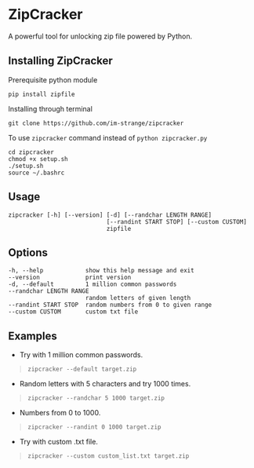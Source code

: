 # ZipCracker
A powerful tool for unlocking zip file powered by Python.

## Installing ZipCracker
Prerequisite python module
```
pip install zipfile
```

Installing through terminal
```
git clone https://github.com/im-strange/zipcracker
```

To use `zipcracker` command instead of `python zipcracker.py`
```
cd zipcracker
chmod +x setup.sh
./setup.sh
source ~/.bashrc
```

## Usage
```
zipcracker [-h] [--version] [-d] [--randchar LENGTH RANGE]
                            [--randint START STOP] [--custom CUSTOM]
                            zipfile
```

## Options
```
-h, --help            show this help message and exit
--version             print version
-d, --default         1 million common passwords
--randchar LENGTH RANGE
                      random letters of given length
--randint START STOP  random numbers from 0 to given range
--custom CUSTOM       custom txt file
```

## Examples
- Try with 1 million common passwords. 
> `zipcracker --default target.zip`
- Random letters with 5 characters and try 1000 times. 
>`zipcracker --randchar 5 1000 target.zip`
- Numbers from 0 to 1000.
> `zipcracker --randint 0 1000 target.zip`
- Try with custom .txt file.
> `zipcracker --custom custom_list.txt target.zip`



